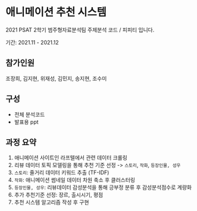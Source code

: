 # 애니메이션 추천 시스템
2021 PSAT 2학기 범주형자료분석팀 주제분석 코드 / 피피티 입니다. 

기간: 2021.11 - 2021.12

## 참가인원
조장희, 김지현, 위재성, 김민지, 송지현, 조수미

## 구성
- 전체 분석코드
- 발표용 ppt

## 과정 요약
1. 애니메이션 사이트인 라프텔에서 관련 데이터 크롤링
2. 리뷰 데이터 토픽 모델링을 통해 추천 기준 선정 -> `스토리`, `작화`, `등장인물, 성우`
3. `스토리`: 줄거리 데이터 키워드 추출 (TF-IDF)
4. `작화`: 애니메이션 썸네일 데이터 차원 축소 후 클러스터링
5. `등장인물, 성우`: 리뷰데이터 감성분석을 통해 긍부정 분류 후 감성분석점수로 계량화
6. 추가 추천기준 선정: 장르, 출시시기, 평점
7. 추천 시스템 알고리즘 작성 후 구현
